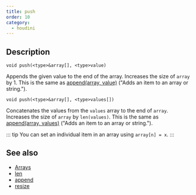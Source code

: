 ```yaml
---
title: push
order: 10
category:
  - houdini
---
```


## Description

`void push(<type>&array[], <type>value)`

Appends the given value to the end of the array. Increases the size of `array`
by 1. This is the same as [append(array, value)](append.html) ("Adds an item to
an array or string.").

`void push(<type>&array[], <type>values[])`

Concatenates the values from the `values` array to the end of `array`.
Increases the size of `array` by `len(values)`. This is the same as
[append(array, values)](append.html) ("Adds an item to an array or string.").

::: tip
You can set an individual item in an array using `array[n] = x`.
:::

## See also

- [Arrays](../arrays.html)
- [len](len.html)
- [append](append.html)
- [resize](resize.html)
